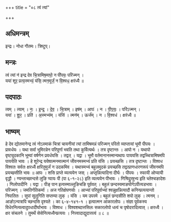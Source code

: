+++
title = "०८ त्वं त्यां"

+++
## अधिमन्त्रम्
इन्द्रः। नोधा गौतमः। त्रिष्टुप्।

## मन्त्रः
त्वं त्यां न॑ इन्द्र देव चि॒त्रामिष॒मापो॒ न पी॑पयः॒ परि॑ज्मन् ।  
यया॑ शूर॒ प्रत्य॒स्मभ्यं॒ यंसि॒ त्मन॒मूर्जं॒ न वि॒श्वध॒ क्षर॑ध्यै ॥

## पदपाठः
त्वम् । त्याम् । नः॒ । इ॒न्द्र॒ । दे॒व॒ । चि॒त्राम् । इष॑म् । आपः॑ । न । पी॒प॒यः॒ । परि॑ऽज्मन् ।  
यया॑ । शू॒र॒ । प्रति॑ । अ॒स्मभ्य॑म् । यंसि॑ । त्मन॑म् । ऊर्ज॑म् । न । वि॒श्वध॑ । क्षर॑ध्यै ॥

## भाष्यम्
हे देव द्योतमानेन्द्र त्वं नोऽस्माकं चित्रां चायनीयां त्यां तामिषमन्नं परिज्मन् परितो व्याप्तायां भूमौ पीपयः । प्रावर्धयः । यथा सर्वा भूमिरन्नेन परिपूर्णा भवति तथा कुर्वित्यर्थः । तत्र दृष्टान्तः । आपो न । यथापो वृष्ट्युदकानि भूम्यां वर्षणेन प्रवर्धयसि । तद्वत् । यद्वा । भूमौ वर्तमानानस्मान्यथापः पाययसि तद्वच्चित्रामिषमपि पाययेति भावः । हे शूरेन्द्र ययेषात्मनमात्मानं जीवनमस्मभ्यं प्रति यंसि । प्रयच्छसि । तत्र दृष्टान्तः । विश्वध विश्वतः सर्वतः क्षरध्यै क्षरितुमूर्जं न उदकमिव । यथास्मभ्यं बहुलमुदकं प्रयच्छसि तद्वत्प्राणधारणरूपं जीवनमपि प्रयच्छसीति भावः ॥ आपः । शसि प्राप्ते व्यत्ययेन जस् । अप्तृन्नित्यादिना दीर्घः । पीपयः । स्फायी ओप्यायी वृद्धौ । ण्यन्ताच्छान्दसे लुङि प्यायः पी (पा ६-१-२८) इति व्यत्ययेन पीभावः । णिश्रिद्रुस्रुभ्य इति च्लेश्चङादेशः । णिलोपादीनि । यद्वा । पीङ् पान इत्यस्माल्लुङिचङि पूर्ववत् । बहुलं छन्दस्यमाङ्योगेऽपीत्यडभावः । परिज्मन् । जमतिर्गतिकर्मा । अज गतिक्षेपणयोः । आभ्यां परिपूर्वाभ्यां श्वन्नुक्षन्नित्यादौ कनिन्प्रत्ययान्तो निपातितः । सुपां सुलुगिति सप्तम्या लुक् । यंसि । यम उपरमे । बहुलं छन्दसीति शपो लुक् । त्मनम् । आङोऽन्यत्रापि च्छन्दसि दृश्यते । का ६-४-१४१-१ । इत्यात्मन आकारलोपः । संज्ञा पूर्वकस्य विधेरनित्यत्वादुपधादीर्घाभावः । विश्वध । विश्वशब्दात्तसिलः सकारलोपो धत्वं च पृषोदरादित्वात् । क्षरध्यै । क्षर संचलने । तुमर्थे सेसेनित्यध्यैन्प्रत्ययः । नित्त्वादाद्युदात्तत्वं ॥ ८ ॥